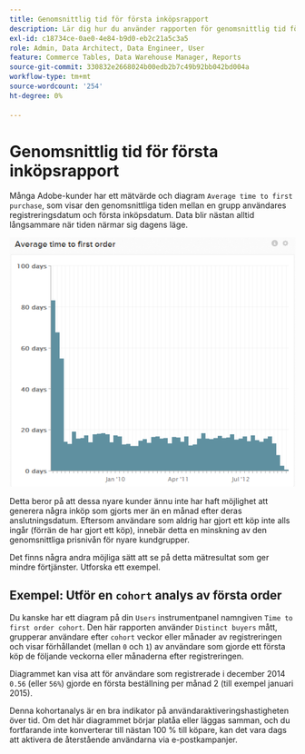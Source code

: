 ```yaml
---
title: Genomsnittlig tid för första inköpsrapport
description: Lär dig hur du använder rapporten för genomsnittlig tid för första inköp.
exl-id: c18734ce-0ae0-4e84-b9d0-eb2c21a5c3a5
role: Admin, Data Architect, Data Engineer, User
feature: Commerce Tables, Data Warehouse Manager, Reports
source-git-commit: 330832e2668024b00edb2b7c49b92bb042bd004a
workflow-type: tm+mt
source-wordcount: '254'
ht-degree: 0%

---
```


# Genomsnittlig tid för första inköpsrapport

Många Adobe-kunder har ett mätvärde och diagram `Average time to first purchase`, som visar den genomsnittliga tiden mellan en grupp användares registreringsdatum och första inköpsdatum. Data blir nästan alltid långsammare när tiden närmar sig dagens läge.

![genomsnittlig tid för första ordern](../../assets/average-time-to-first-order.png)

Detta beror på att dessa nyare kunder ännu inte har haft möjlighet att generera några inköp som gjorts mer än en månad efter deras anslutningsdatum. Eftersom användare som aldrig har gjort ett köp inte alls ingår (förrän de har gjort ett köp), innebär detta en minskning av den genomsnittliga prisnivån för nyare kundgrupper.

Det finns några andra möjliga sätt att se på detta mätresultat som ger mindre förtjänster. Utforska ett exempel.

## Exempel: Utför en `cohort` analys av första order

Du kanske har ett diagram på din `Users` instrumentpanel namngiven `Time to first order cohort`. Den här rapporten använder `Distinct buyers` mått, grupperar användare efter `cohort` veckor eller månader av registreringen och visar förhållandet (mellan `0` och `1`) av användare som gjorde ett första köp de följande veckorna eller månaderna efter registreringen.

Diagrammet kan visa att för användare som registrerade i december 2014 `0.56` (eller `56%`) gjorde en första beställning per månad 2 (till exempel januari 2015).

Denna kohortanalys är en bra indikator på användaraktiveringshastigheten över tid. Om det här diagrammet börjar platåa eller läggas samman, och du fortfarande inte konverterar till nästan 100 % till köpare, kan det vara dags att aktivera de återstående användarna via e-postkampanjer.
